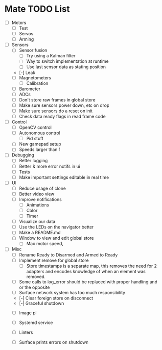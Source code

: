 # Mate TODO List

- [ ] Motors
  - [ ] Test
  - [ ] Servos
  - [ ] Arming
- [ ] Sensors
  - [ ] Sensor fusion
    - [ ] Try using a Kalman filter
    - [ ] Way to switch implementation at runtime
    - [ ] Use last sensor data as stating position
  - [-] Leak
  - [ ] Magnetometers
    - [ ] Calibration
  - [ ] Barometer
  - [ ] ADCs
  - [ ] Don't store raw frames in global store
  - [ ] Make sure sensors power down, etc on drop
  - [ ] Make sure sensors do a reset on init
  - [ ] Check data ready flags in read frame code
- [ ] Control
  - [ ] OpenCV control
  - [ ] Autonomous control
    - [ ] Pid stuff
  - [ ] New gamepad setup
  - [ ] Speeds larger than 1
- [ ] Debugging
  - [ ] Better logging
  - [ ] Better & more error notifs in ui
  - [ ] Tests
  - [ ] Make important settings editable in real time
- [ ] UI
  - [ ] Reduce usage of clone
  - [ ] Better video view
  - [ ] Improve notifications
    - [ ] Animations
    - [ ] Color
    - [ ] Timer
  - [ ] Visualize our data
  - [ ] Use the LEDs on the navigator better
  - [ ] Make a README.md
  - [ ] Window to view and edit global store
    - [ ] Max motor speed, 
- [ ] Misc
  - [ ] Rename Ready to Disarmed and Armed to Ready
  - [ ] Implement remove for global store
    - [ ] Store timestamps is a separate map, this removes the need for 2 adapters and encodes knowledge of when an element was removed.
  - [ ] Some calls to log_error should be replaced with proper handling and or the opposite
  - [ ] Surface network system has too much responsibility
  - [-] Clear foreign store on disconnect
  - [-] Graceful shutdown
  - [ ] Image pi
  - [ ] Systemd service
  - [ ] Linters
  - [ ] Surface prints errors on shutdown

